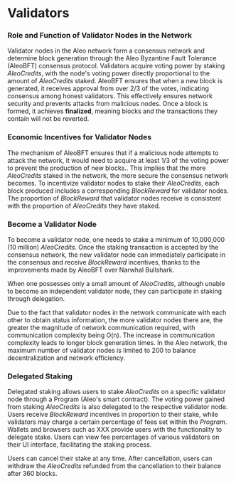 #  Validators

### Role and Function of Validator Nodes in the Network

Validator nodes in the Aleo network form a consensus network and determine block generation through the Aleo Byzantine Fault Tolerance (AleoBFT) consensus protocol. Validators acquire voting power by staking *AleoCredits*, with the node's voting power directly proportional to the amount of *AleoCredits* staked. AleoBFT ensures that when a new block is generated, it receives approval from over 2/3 of the votes, indicating consensus among honest validators. This effectively ensures network security and prevents attacks from malicious nodes. Once a block is formed, it achieves **finalized**, meaning blocks and the transactions they contain will not be reverted.



### Economic Incentives for Validator Nodes

The mechanism of AleoBFT ensures that if a malicious node attempts to attack the network, it would need to acquire at least 1/3 of the voting power to prevent the production of new blocks.. This implies that the more *AleoCredits* staked in the network, the more secure the consensus network becomes. To incentivize validator nodes to stake their *AleoCredits*, each block produced includes a corresponding *BlockReward* for validator nodes. The proportion of *BlockReward* that validator nodes receive is consistent with the proportion of *AleoCredits* they have staked.



### Become a Validator Node

To become a validator node, one needs to stake a minimum of 10,000,000 (10 million) *AleoCredits*. Once the staking transaction is accepted by the consensus network, the new validator node can immediately participate in the consensus and receive *BlockReward* incentives, thanks to the improvements made by AleoBFT over Narwhal Bullshark.

When one possesses only a small amount of *AleoCredits*, although unable to become an independent validator node, they can participate in staking through delegation.

Due to the fact that validator nodes in the network communicate with each other to obtain status information, the more validator nodes there are, the greater the magnitude of network communication required, with communication complexity being O(n). The increase in communication complexity leads to longer block generation times. In the Aleo network, the maximum number of validator nodes is limited to 200 to balance decentralization and network efficiency.



### Delegated Staking

Delegated staking allows users to stake *AleoCredits* on a specific validator node through a Program (Aleo's smart contract). The voting power gained from staking *AleoCredits* is also delegated to the respective validator node. Users receive *BlockReward* incentives in proportion to their stake, while validators may charge a certain percentage of fees set within the *Program*. Wallets and browsers such as XXX provide users with the functionality to delegate stake. Users can view fee percentages of various validators on their UI interface, facilitating the staking process.

Users can cancel their stake at any time. After cancellation, users can withdraw the *AleoCredits* refunded from the cancellation to their balance after 360 blocks.